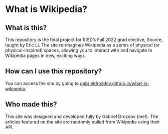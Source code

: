 # What is Wikipedia?

## What is this?
This repository is the final project for RISD’s Fall 2022 grad elective, Source, taught by Eric Li. The site re-imagines Wikipedia as a series of physical (or physical-inspired) spaces, allowing you to interact with and navigate to Wikipedia pages in new, exciting ways.

## How can I use this repository?
You can access the site by going to [gabrieldrozdov.github.io/what-is-wikipedia](https://gabrieldrozdov.github.io/what-is-wikipedia/).

## Who made this?
This site was designed and developed fully by Gabriel Drozdov (me!). The articles featured on the site are randomly pulled from Wikipedia using their API.
